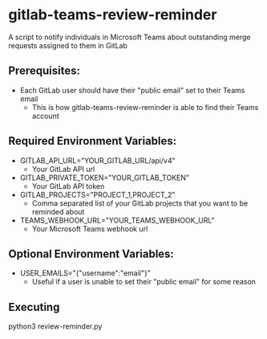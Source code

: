 # gitlab-teams-review-reminder
A script to notify individuals in Microsoft Teams about outstanding merge requests assigned to them in GitLab

## Prerequisites:
 - Each GitLab user should have their "public email" set to their Teams email
   - This is how gitlab-teams-review-reminder is able to find their Teams account

## Required Environment Variables:
- GITLAB_API_URL="YOUR_GITLAB_URL/api/v4"
  - Your GitLab API url
- GITLAB_PRIVATE_TOKEN="YOUR_GITLAB_TOKEN"
  - Your GitLab API token
- GITLAB_PROJECTS="PROJECT_1,PROJECT_2"
  - Comma separated list of your GitLab projects that you want to be reminded about
- TEAMS_WEBHOOK_URL="YOUR_TEAMS_WEBHOOK_URL"
  - Your Microsoft Teams webhook url
## Optional Environment Variables:
- USER_EMAILS="{\"username\":\"email\"}"
  - Useful if a user is unable to set their "public email" for some reason

## Executing
python3 review-reminder.py
